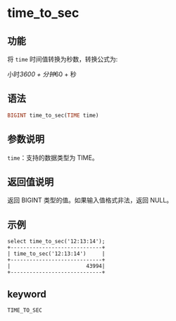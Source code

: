 # time_to_sec

## 功能

将 `time` 时间值转换为秒数，转换公式为:

小时*3600 + 分钟*60 + 秒

## 语法

```Haskell
BIGINT time_to_sec(TIME time)
```

## 参数说明

`time`：支持的数据类型为 TIME。

## 返回值说明

返回 BIGINT 类型的值。如果输入值格式非法，返回 NULL。

## 示例

```plain text
select time_to_sec('12:13:14');
+-----------------------------+
| time_to_sec('12:13:14')     |
+-----------------------------+
|                        43994|
+-----------------------------+
```

## keyword

`TIME_TO_SEC`
